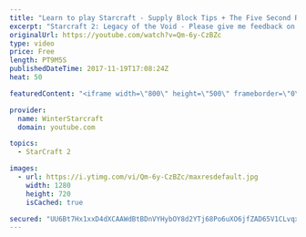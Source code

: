 ```yaml
---
title: "Learn to play Starcraft - Supply Block Tips + The Five Second Rule (Basic Guide & Tutorial)"
excerpt: "Starcraft 2: Legacy of the Void - Please give me feedback on this general video style/commentary, hopefully it helps you guys out!  Can very easily make more on different concepts if it is the right direction!  Sc2ReplayStats - http://www.sc2replaystats.com"
originalUrl: https://youtube.com/watch?v=Qm-6y-CzBZc
type: video
price: Free
length: PT9M5S
publishedDateTime: 2017-11-19T17:08:24Z
heat: 50

featuredContent: "<iframe width=\"800\" height=\"500\" frameborder=\"0\" src=\"https://www.youtube.com/embed/Qm-6y-CzBZc\" allow=\"accelerometer; autoplay; encrypted-media; gyroscope; picture-in-picture\" allowfullscreen></iframe>"

provider:
  name: WinterStarcraft
  domain: youtube.com

topics:
  - StarCraft 2

images:
  - url: https://i.ytimg.com/vi/Qm-6y-CzBZc/maxresdefault.jpg
    width: 1280
    height: 720
    isCached: true

secured: "UU6Bt7Hx1xxD4dXCAAWdBtBDnVYHybOY8d2YTj68Po6uXO6jfZAD65V1CLvqxEpobNKedznZSfGKeLy3+A36HcnFGFNzaWZQkyQhF+amqTcYHKh3xjTCEzSemGG4Pc3pR3hzrJpXZqb1z0w6DsOdgwhCZWwUD/SacihCuz7jmak6+zbJWqGya0+sAcVsumasAQQdAhyqgjooRTe3+7YJZmp0gyWpMQp8NHL2BdFzrVQO6bTxCXI4SOidIEqcxihEsZM6QltQmGJHQIJt7Y54KXq2bSMJvOiKjOHF9rzRjZ9AzH2Ga/HvQf6xaBX1pXGQycr5my5jogrHDwVMvhNFuja84e882OLuTOAI92fNvr0edfnV6gL5hxI74qydL3L1WcAhEXoWbiG5spHdIEHzPC+sx/jAD9nnDXk5+X8ernU=;gmFd4EwYNpkCaG7I0NzqWw=="
---
```


